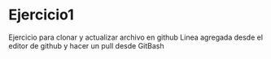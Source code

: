 # Ejercicio1

Ejercicio para clonar y actualizar archivo en github
Linea agregada desde el editor de github y hacer un pull desde GitBash
